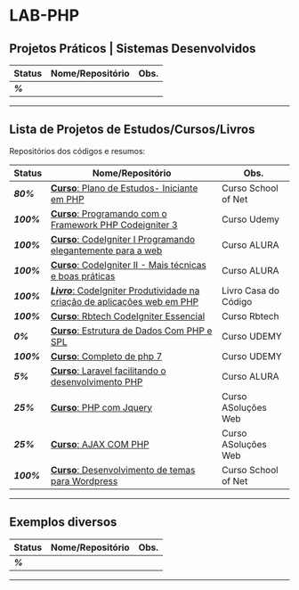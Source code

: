 # LAB-PHP

## Projetos Práticos | Sistemas Desenvolvidos

| **Status**  | **Nome/Repositório**  | **Obs.**  |
|---|---|---|
| **_%_** |  []()  |   |

------------

## Lista de Projetos de Estudos/Cursos/Livros

Repositórios dos códigos e resumos:

| **Status**  | **Nome/Repositório**  | **Obs.**  |
|---|---|---|
| **_80%_**  | [**Curso**: Plano de Estudos- Iniciante em PHP](https://github.com/josemalcher/SchoolOfNet-Iniciante-em-PHP)  |  Curso School of Net |
| **_100%_** | [**Curso**: Programando com o Framework PHP Codeigniter 3](https://github.com/josemalcher/UDEMY-Programando-com-o-Framework-PHP-Codeigniter-3)  |  Curso Udemy |
| **_100%_** | [**Curso**: CodeIgniter I Programando elegantemente para a web](https://github.com/josemalcher/CodeIgniter-I-Programando-elegantemente-para-a-web)  |  Curso ALURA |
| **_100%_** | [**Curso**: CodeIgniter II - Mais técnicas e boas práticas](https://github.com/josemalcher/CodeIgniter-II-MaisTecnicas-e-BoasPraticas)  |  Curso ALURA |
| **_100%_** | [**_Livro_**: CodeIgniter Produtividade na criação de aplicações web em PHP](https://github.com/josemalcher/Livro-CodeIgniter-Produtividade-na-Criacao-de-Aplicacoes-Web-Em-PHP)  |  Livro Casa do Código |
| **_100%_** | [**Curso**: Rbtech CodeIgniter Essencial](https://github.com/josemalcher/rbtech-CodeIgniter-Essencial-2018)  |  Curso Rbtech  |
| **_0%_**   | [**Curso**: Estrutura de Dados Com PHP e SPL](https://github.com/josemalcher/Estrutura-de-Dados-Com-PHP-e-SPL)  |  Curso UDEMY  |
| **_100%_** | [**Curso**: Completo de php 7](https://github.com/josemalcher/Udemy-Curso-Completo-de-php-7)  |  Curso UDEMY  |
| **_5%_**   | [**Curso**: Laravel facilitando o desenvolvimento PHP](https://github.com/josemalcher/Curso-Laravel-facilitando-o-desenvolvimento-PHP)  |  Curso ALURA  |
| **_25%_**  | [**Curso**: PHP com Jquery](https://github.com/josemalcher/curso-php-com-jquery)  |  Curso ASoluções Web  |
| **_25%_**  | [**Curso**: AJAX COM PHP](https://github.com/josemalcher/Curso-asolucoesweb-AJAX-com-PHP)  |  Curso ASoluções Web  |
| **_100%_** | [**Curso**: Desenvolvimento de temas para Wordpress](https://github.com/josemalcher/SchoolOfNet-Desenvolvimento-de-temas-para-Wordpress)  |  Curso School of Net |

------------

## Exemplos diversos

| **Status**  | **Nome/Repositório**  | **Obs.**  |
|---|---|---|
| **_%_** |    []()  |   |

------------